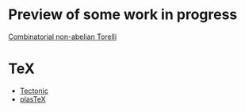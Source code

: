 # Preview of some work in progress
[Combinatorial non-abelian Torelli](https://sergunchik.github.io/torelli)


# TeX
- [Tectonic](https://tectonic-typesetting.github.io)
- [plasTeX](http://plastex.github.io/plastex/)

